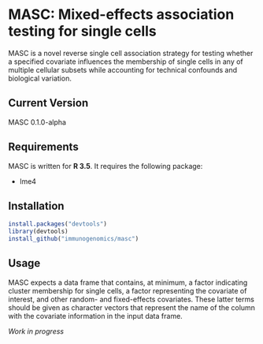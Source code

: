 # MASC: Mixed-effects association testing for single cells
MASC is a novel reverse single cell association strategy for testing whether a specified covariate influences the membership of single cells in any of multiple cellular subsets while accounting for technical confounds and biological variation.
## Current Version
MASC 0.1.0-alpha

## Requirements
MASC is written for **R 3.5**. It requires the following package:
* lme4

## Installation
```R
install.packages("devtools")
library(devtools)
install_github("immunogenomics/masc")
```

## Usage
MASC expects a data frame that contains, at minimum, a factor indicating cluster membership for single cells, a factor representing the covariate of interest, and other random- and fixed-effects covariates.
These latter terms should be given as character vectors that represent the name of the column with the covariate information in the input data frame.

*Work in progress*
